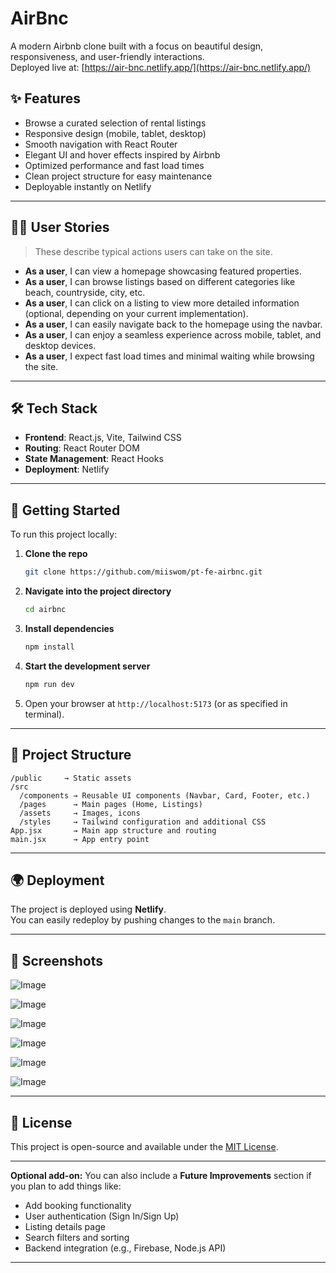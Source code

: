 # AirBnc

A modern Airbnb clone built with a focus on beautiful design, responsiveness, and user-friendly interactions.  
Deployed live at: [https://air-bnc.netlify.app/](https://air-bnc.netlify.app/)

## ✨ Features

- Browse a curated selection of rental listings
- Responsive design (mobile, tablet, desktop)
- Smooth navigation with React Router
- Elegant UI and hover effects inspired by Airbnb
- Optimized performance and fast load times
- Clean project structure for easy maintenance
- Deployable instantly on Netlify

---

## 🧑‍💻 User Stories

> These describe typical actions users can take on the site.

- **As a user**, I can view a homepage showcasing featured properties.
- **As a user**, I can browse listings based on different categories like beach, countryside, city, etc.
- **As a user**, I can click on a listing to view more detailed information (optional, depending on your current implementation).
- **As a user**, I can easily navigate back to the homepage using the navbar.
- **As a user**, I can enjoy a seamless experience across mobile, tablet, and desktop devices.
- **As a user**, I expect fast load times and minimal waiting while browsing the site.

---

## 🛠 Tech Stack

- **Frontend**: React.js, Vite, Tailwind CSS
- **Routing**: React Router DOM
- **State Management**: React Hooks
- **Deployment**: Netlify

---

## 🚀 Getting Started

To run this project locally:

1. **Clone the repo**
   ```bash
   git clone https://github.com/miiswom/pt-fe-airbnc.git
   ```
2. **Navigate into the project directory**
   ```bash
   cd airbnc
   ```
3. **Install dependencies**
   ```bash
   npm install
   ```
4. **Start the development server**
   ```bash
   npm run dev
   ```
5. Open your browser at `http://localhost:5173` (or as specified in terminal).

---

## 📁 Project Structure

```
/public     → Static assets
/src
  /components → Reusable UI components (Navbar, Card, Footer, etc.)
  /pages      → Main pages (Home, Listings)
  /assets     → Images, icons
  /styles     → Tailwind configuration and additional CSS
App.jsx       → Main app structure and routing
main.jsx      → App entry point
```

---

## 🌍 Deployment

The project is deployed using **Netlify**.  
You can easily redeploy by pushing changes to the `main` branch.

---

## 📸 Screenshots

![Image](https://github.com/user-attachments/assets/3aa7ef0e-c3ab-4b23-b14f-5c006d11bbd9)

![Image](https://github.com/user-attachments/assets/1903b2af-5de8-43fa-b7b1-38b7e61c94d1)

![Image](https://github.com/user-attachments/assets/02af1168-04e4-4361-b816-84a40d401af9)

![Image](https://github.com/user-attachments/assets/ffa96530-681e-4b9a-9833-61c20713b08f)

![Image](https://github.com/user-attachments/assets/6065c1b3-52ab-4cb6-b1f0-4b8193b938a1)

![Image](https://github.com/user-attachments/assets/a3b40265-ccfe-47d6-9c6d-ecff9f95b629)

---

## 📄 License

This project is open-source and available under the [MIT License](LICENSE).

---

**Optional add-on:** You can also include a **Future Improvements** section if you plan to add things like:

- Add booking functionality
- User authentication (Sign In/Sign Up)
- Listing details page
- Search filters and sorting
- Backend integration (e.g., Firebase, Node.js API)

---